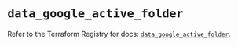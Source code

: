 # `data_google_active_folder`

Refer to the Terraform Registry for docs: [`data_google_active_folder`](https://registry.terraform.io/providers/hashicorp/google/5.11.0/docs/data-sources/active_folder).
